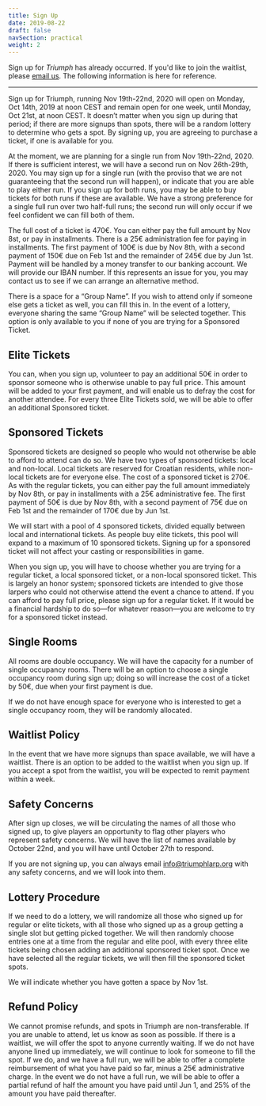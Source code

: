```yaml
---
title: Sign Up
date: 2019-08-22
draft: false
navSection: practical
weight: 2
---
```


Sign up for *Triumph* has already occurred. If you'd like to join the
waitlist, please [email us](mailto:info@triumphlarp.org). The following
information is here for reference.

 <!--more-->

 <hr>

Sign up for Triumph, running Nov 19th-22nd, 2020 will open on
Monday, Oct 14th, 2019 at noon CEST and remain open for one week, until
Monday, Oct 21st, at noon CEST. It doesn’t matter when you sign up during that
period; if there are more signups than spots, there will be a random lottery
to determine who gets a spot. By signing up, you are agreeing to purchase a
ticket, if one is available for you.

At the moment, we are planning for a single run from Nov 19th-22nd, 2020. If
there is sufficient interest, we will have a second run on Nov 26th-29th,
2020. You may sign up for a single run (with the proviso that we are not
guaranteeing that the second run will happen), or indicate that you are able
to play either run. If you sign up for both runs, you may be able to buy
tickets for both runs if these are available. We have a strong preference for
a single full run over two half-full runs; the second run will only occur if
we feel confident we can fill both of them.

The full cost of a ticket is 470€. You can either pay the full amount by Nov
8st, or pay in installments. There is a 25€ administration fee for paying in
installments. The first payment of 100€ is due by Nov 8th, with a second
payment of 150€ due on Feb 1st and the remainder of 245€ due by Jun 1st.
Payment will be handled by a money transfer to our banking account. We will
provide our IBAN number. If this represents an issue for you, you may contact
us to see if we can arrange an alternative method.

There is a space for a “Group Name”. If you wish to attend only if someone
else gets a ticket as well, you can fill this in. In the event of a lottery,
everyone sharing the same “Group Name” will be selected together. This option
is only available to you if none of you are trying for a Sponsored Ticket.

## Elite Tickets

You can, when you sign up, volunteer to pay an additional 50€ in order to
sponsor someone who is otherwise unable to pay full price. This amount will be
added to your first payment, and will enable us to defray the cost for another
attendee. For every three Elite Tickets sold, we will be able to offer an
additional Sponsored ticket.

## Sponsored Tickets

Sponsored tickets are designed so people who would not otherwise be able to
afford to attend can do so. We have two types of sponsored tickets: local and
non-local. Local tickets are reserved for Croatian residents, while non-local
tickets are for everyone else. The cost of a sponsored ticket is 270€. As with
the regular tickets, you can either pay the full amount immediately by Nov
8th, or pay in installments with a 25€ administrative fee. The first payment
of 50€ is due by Nov 8th, with a second payment of 75€ due on Feb 1st and the
remainder of 170€ due by Jun 1st.

We will start with a pool of 4 sponsored tickets, divided equally between
local and international tickets. As people buy elite tickets, this pool will
expand to a maximum of 10 sponsored tickets. Signing up for a sponsored ticket
will not affect your casting or responsibilities in game.

When you sign up, you will have to choose whether you are trying for a regular
ticket, a local sponsored ticket, or a non-local sponsored ticket. This is
largely an honor system; sponsored tickets are intended to give those larpers
who could not otherwise attend the event a chance to attend. If you can afford
to pay full price, please sign up for a regular ticket. If it would be a
financial hardship to do so—for whatever reason—you are welcome to try for a
sponsored ticket instead.

## Single Rooms

All rooms are double occupancy. We will have the capacity for a number of
single occupancy rooms. There will be an option to choose a single occupancy
room during sign up; doing so will increase the cost of a ticket by 50€,
due when your first payment is due.

If we do not have enough space for everyone who is interested to get a single
occupancy room, they will be randomly allocated.

## Waitlist Policy

In the event that we have more signups than space available, we will have a
waitlist. There is an option to be added to the waitlist when you sign up. If
you accept a spot from the waitlist, you will be expected to remit payment
within a week.

## Safety Concerns

After sign up closes, we will be circulating the names of all those who signed
up, to give players an opportunity to flag other players who represent safety
concerns. We will have the list of names available by October 22nd, and you
will have until October 27th to respond.

If you are not signing up, you can always email
[info@triumphlarp.org](mailto:info@triumphlarp.org) with any safety concerns,
and we will look into them.

## Lottery Procedure

If we need to do a lottery, we will randomize all those who signed up for
regular or elite tickets, with all those who signed up as a group getting a
single slot but getting picked together. We will then randomly choose entries
one at a time from the regular and elite pool, with every three elite tickets
being chosen adding an additional sponsored ticket spot. Once we have selected
all the regular tickets, we will then fill the sponsored ticket spots.

We will indicate whether you have gotten a space by Nov 1st.

## Refund Policy

We cannot promise refunds, and spots in Triumph are non-transferable. If you
are unable to attend, let us know as soon as possible. If there is a waitlist,
we will offer the spot to anyone currently waiting. If we do not have anyone
lined up immediately, we will continue to look for someone to fill the spot.
If we do, and we have a full run, we will be able to offer a complete
reimbursement of what you have paid so far, minus a 25€ administrative charge.
In the event we do not have a full run, we will be able to offer a partial
refund of half the amount you have paid until Jun 1, and 25% of the amount you
have paid thereafter.


